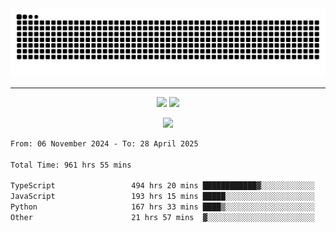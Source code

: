<div align="center">
  <picture>
      <source
    media="(prefers-color-scheme: dark)"
      srcset="https://raw.githubusercontent.com/platane/snk/output/github-contribution-grid-snake-dark.svg"
      />
    <source
      media="(prefers-color-scheme: light)"
      srcset="https://raw.githubusercontent.com/xct007/xct007/output/github-contribution-grid-snake.svg"
      />
    <img
      alt="Snake"
      src="https://raw.githubusercontent.com/xct007/xct007/output/github-contribution-grid-snake.svg"
      />
  </picture>

</div>

___
<p align="center">
  <img src="https://readme-stats-blush-eta.vercel.app/api/top-langs/?username=xct007&layout=compact" />
  <img src="https://readme-stats-blush-eta.vercel.app/api?username=xct007&show_icons=true&theme=transparent&hide_title=true&include_all_commits=true" />
</p>

<p align="center">
  <img src="https://github-profile-trophy.vercel.app/?username=xct007&no-bg=true&rank=S,SS,SSS,A,AA,AAA,UNKNOWN,SECRET&row=3&title=-Followers,-Stars&margin-w=15&margin-h=15&column=2" />
</p>
<!--START_SECTION:waka-->

```txt
From: 06 November 2024 - To: 28 April 2025

Total Time: 961 hrs 55 mins

TypeScript                 494 hrs 20 mins ████████████▓░░░░░░░░░░░░   50.24 %
JavaScript                 193 hrs 15 mins █████░░░░░░░░░░░░░░░░░░░░   19.64 %
Python                     167 hrs 33 mins ████▒░░░░░░░░░░░░░░░░░░░░   17.03 %
Other                      21 hrs 57 mins  ▓░░░░░░░░░░░░░░░░░░░░░░░░   02.23 %
```

<!--END_SECTION:waka-->
